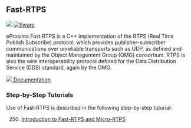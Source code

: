<h2>Fast-RTPS</h2>

[![](https://nexus.lab.fiware.org/repository/raw/public/badges/chapters/robotics.svg)](https://www.fiware.org/developers/catalogue/)
[![fiware](https://nexus.lab.fiware.org/repository/raw/public/badges/stackoverflow/fiware.svg)](http://stackoverflow.com/questions/tagged/fiware)

eProsima Fast RTPS is a C++ implementation of the RTPS (Real Time Publish
Subscribe) protocol, which provides publisher-subscriber communications over
unreliable transports such as UDP, as defined and maintained by the Object
Management Group (OMG) consortium. RTPS is also the wire interoperability
protocol defined for the Data Distribution Service (DDS) standard, again by the
OMG.

[![](https://fiware.github.io/academy/img/books.png) Documentation](https://eprosima-fast-rtps.rtfd.io/)

<h3>Step-by-Step Tutorials</h3>

Use of Fast-RTPS is described in the following step-by-step tutorial:

&nbsp; 250.
[Introduction to Fast-RTPS and Micro-RTPS ](https://fiware-tutorials.readthedocs.io/en/latest/fast-rtps-micro-rtps)<br/>

